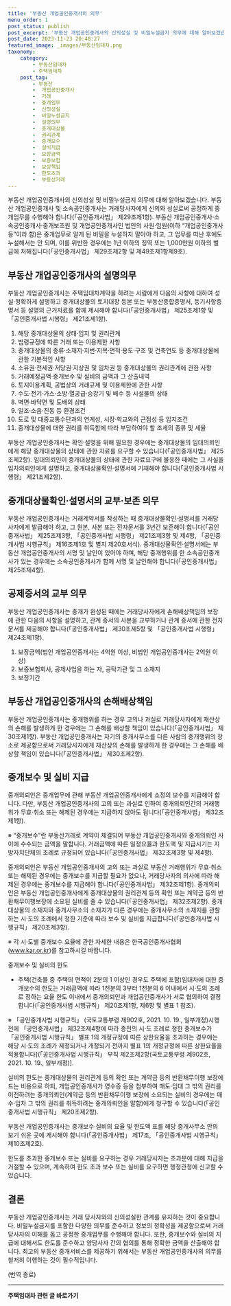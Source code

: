 ```yaml
---
title: '부동산 개업공인중개사의 의무'
menu_order: 1
post_status: publish
post_excerpt: '부동산 개업공인중개사의 신의성실 및 비밀누설금지 의무에 대해 알아보겠습니다. 부동산 개업공인중개사 및 소속공인중개사는 거래당사자에게 신의와 성실로써 공정하게 중개업무를 수행해야 합니다  공인중개사법  제29조제1항 . 부동산 개업공인중개사 소속공인중개사 중개보조원 및 개업공인중개사인 법인의 사원 임원 이하  개업공인중개사 등 이라 함 은 중개업무로 알게 된 비밀을 누설하지 말아야 하고, 그 업무를 떠난 후에도 누설해서는 안 되며, 이를 위반한 경우에는 1년 이하의 징역 또는 1,000만원 이하의 벌금에 처해집니다  공인중개사법  제29조제2항 및 제49조제1항제9호 .'
post_date: 2023-11-23 20:48:27
featured_image: _images/부동산임대차.png
taxonomy:
    category:
        - 부동산임대차
        - 주택임대차
    post_tag:
        - 부동산
        -  개업공인중개사
        -  거래
        -  중개업무
        -  신의성실
        -  비밀누설금지
        -  설명의무
        -  중개대상물
        -  권리관계
        -  중개보수
        -  실비지급
        -  보장금액
        -  보증보험
        -  보상책임
        -  한도초과
        -  부동산거래
---
```



부동산 개업공인중개사의 신의성실 및 비밀누설금지 의무에 대해 알아보겠습니다. 부동산 개업공인중개사 및 소속공인중개사는 거래당사자에게 신의와 성실로써 공정하게 중개업무를 수행해야 합니다(「공인중개사법」 제29조제1항). 부동산 개업공인중개사·소속공인중개사·중개보조원 및 개업공인중개사인 법인의 사원·임원(이하 “개업공인중개사 등”이라 함)은 중개업무로 알게 된 비밀을 누설하지 말아야 하고, 그 업무를 떠난 후에도 누설해서는 안 되며, 이를 위반한 경우에는 1년 이하의 징역 또는 1,000만원 이하의 벌금에 처해집니다(「공인중개사법」 제29조제2항 및 제49조제1항제9호).

## 부동산 개업공인중개사의 설명의무

부동산 개업공인중개사는 주택임대차계약을 하려는 사람에게 다음의 사항에 대하여 성실·정확하게 설명하고 중개대상물의 토지대장 등본 또는 부동산종합증명서, 등기사항증명서 등 설명의 근거자료를 함께 제시해야 합니다(「공인중개사법」 제25조제1항 및 「공인중개사법 시행령」 제21조제1항).

1. 해당 중개대상물의 상태·입지 및 권리관계
2. 법령규정에 따른 거래 또는 이용제한 사항
3. 중개대상물의 종류·소재지·지번·지목·면적·용도·구조 및 건축연도 등 중개대상물에 관한 기본적인 사항
4. 소유권·전세권·저당권·지상권 및 임차권 등 중개대상물의 권리관계에 관한 사항
5. 거래예정금액·중개보수 및 실비의 금액과 그 산출내역
6. 토지이용계획, 공법상의 거래규제 및 이용제한에 관한 사항
7. 수도·전기·가스·소방·열공급·승강기 및 배수 등 시설물의 상태
8. 벽면·바닥면 및 도배의 상태
9. 일조·소음·진동 등 환경조건
10. 도로 및 대중교통수단과의 연계성, 시장·학교와의 근접성 등 입지조건
11. 중개대상물에 대한 권리를 취득함에 따라 부담하여야 할 조세의 종류 및 세율

부동산 개업공인중개사는 확인·설명을 위해 필요한 경우에는 중개대상물의 임대의뢰인에게 해당 중개대상물의 상태에 관한 자료를 요구할 수 있습니다(「공인중개사법」 제25조제2항). 임대의뢰인이 중개대상물의 상태에 관한 자료요구에 불응한 때에는 그 사실을 임차의뢰인에게 설명하고, 중개대상물확인·설명서에 기재해야 합니다(「공인중개사법 시행령」 제21조제2항).

## 중개대상물확인·설명서의 교부·보존 의무

부동산 개업공인중개사는 거래계약서를 작성하는 때 중개대상물확인·설명서를 거래당사자에게 발급해야 하고, 그 원본, 사본 또는 전자문서를 3년간 보존해야 합니다(「공인중개사법」 제25조제3항, 「공인중개사법 시행령」 제21조제3항 및 제4항, 「공인중개사법 시행규칙」 제16조제1호 및 별지 제20호서식). 중개대상물확인·설명서에는 부동산 개업공인중개사의 서명 및 날인이 있어야 하며, 해당 중개행위를 한 소속공인중개사가 있는 경우에는 소속공인중개사가 함께 서명 및 날인해야 합니다(「공인중개사법」 제25조제4항).

## 공제증서의 교부 의무

부동산 개업공인중개사는 중개가 완성된 때에는 거래당사자에게 손해배상책임의 보장에 관한 다음의 사항을 설명하고, 관계 증서의 사본을 교부하거나 관계 증서에 관한 전자문서를 제공해야 합니다(「공인중개사법」 제30조제5항 및 「공인중개사법 시행령」 제24조제1항).

1. 보장금액(법인 개업공인중개사는 4억원 이상, 비법인 개업공인중개사는 2억원 이상)
2. 보증보험회사, 공제사업을 하는 자, 공탁기관 및 그 소재지
3. 보장기간

## 부동산 개업공인중개사의 손해배상책임

부동산 개업공인중개사는 중개행위를 하는 경우 고의나 과실로 거래당사자에게 재산상의 손해를 발생하게 한 경우에는 그 손해를 배상할 책임이 있습니다(「공인중개사법」 제30조제1항). 부동산 개업공인중개사는 자기의 중개사무소를 다른 사람의 중개행위의 장소로 제공함으로써 거래당사자에게 재산상의 손해를 발생하게 한 경우에는 그 손해를 배상할 책임이 있습니다(「공인중개사법」 제30조제2항).

## 중개보수 및 실비 지급

중개의뢰인은 중개업무에 관해 부동산 개업공인중개사에게 소정의 보수를 지급해야 합니다. 다만, 부동산 개업공인중개사의 고의 또는 과실로 인하여 중개의뢰인간의 거래행위가 무효·취소 또는 해제된 경우에는 지급하지 않아도 됩니다(「공인중개사법」 제32조제1항).

※ “중개보수”란 부동산거래로 계약이 체결되어 부동산 개업공인중개사와 중개의뢰인 사이에 수수되는 금액을 말합니다. 거래금액에 따른 일정요율과 한도액 및 지급시기는 지방자치단체의 조례로 규정되어 있습니다(「공인중개사법」 제32조제3항 및 제4항).

중개의뢰인은 부동산 개업공인중개사의 고의 또는 과실로 부동산 거래행위가 무효·취소 또는 해제된 경우에는 중개보수를 지급할 필요가 없으나, 거래당사자의 의사에 따라 해제된 경우에는 중개보수를 지급해야 합니다(「공인중개사법」 제32조제1항). 중개의뢰인은 부동산 개업공인중개사에게 중개대상물의 권리관계 등의 확인 또는 계약금 등의 반환채무이행보장에 소요된 실비를 줄 수 있습니다(「공인중개사법」 제32조제2항). 중개대상물의 소재지와 중개사무소의 소재지가 다른 경우에는 중개사무소의 소재지를 관할하는 시·도의 조례에서 정한 기준에 따라 보수 및 실비를 지급합니다(「공인중개사법 시행규칙」 제20조제3항).

※ 각 시·도별 중개보수 요율에 관한 자세한 내용은 한국공인중개사협회(www.kar.or.kr)를 참고하시길 바랍니다.

중개보수 및 실비의 한도
- 주택(건축물 중 주택의 면적이 2분의 1 이상인 경우도 주택에 포함)임대차에 대한 중개보수의 한도는 거래금액에 따라 1천분의 3부터 1천분의 6 이내에서 시·도의 조례로 정하는 요율 한도 이내에서 중개의뢰인과 개업공인중개사가 서로 협의하여 결정합니다(「공인중개사법 시행규칙」 제20조제1항, 제6항 및 별표 1 참조).

※ 「공인중개사법 시행규칙」 (국토교통부령 제902호, 2021. 10. 19., 일부개정)시행 전에 「공인중개사법」 제32조제4항에 따라 종전의 시·도 조례로 정한 중개보수가 「공인중개사법 시행규칙」 별표 1의 개정규정에 따른 상한요율을 초과하는 경우에는 해당 시·도의 조례가 제정되거나 개정되기 전까지 별표 1의 개정규정에 따른 상한요율을 적용합니다[(「공인중개사법 시행규칙」 부칙 제2조제2항(국토교통부령 제902호, 2021. 10. 19., 일부개정)].

실비의 한도는 중개대상물의 권리관계 등의 확인 또는 계약금 등의 반환채무이행 보장에 드는 비용으로 하되, 개업공인중개사가 영수증 등을 첨부하여 매도·임대 그 밖의 권리를 이전하려는 중개의뢰인(계약금 등의 반환채무이행 보장에 소요되는 실비의 경우에는 매수·임차 그 밖의 권리를 취득하려는 중개의뢰인을 말함)에게 청구할 수 있습니다(「공인중개사법 시행규칙」 제20조제2항).

부동산 개업공인중개사는 중개보수·실비의 요율 및 한도액 표를 해당 중개사무소 안의 보기 쉬운 곳에 게시해야 합니다(「공인중개사법」 제17조, 「공인중개사법 시행규칙」 제10조제2호).

한도를 초과한 중개보수 또는 실비를 요구하는 경우 거래당사자는 초과분에 대해 지급을 거절할 수 있으며, 계속하여 한도 초과 보수 또는 실비를 요구하면 행정관청에 신고할 수 있습니다.

## 결론

부동산 개업공인중개사는 거래 당사자와의 신의성실한 관계를 유지하는 것이 중요합니다. 비밀누설금지를 포함한 다양한 의무를 준수하고 정보의 정확성을 제공함으로써 거래 당사자의 이해를 돕고 공정한 중개업무를 수행해야 합니다. 또한, 중개보수와 실비의 지급에 대해서도 한도를 준수하고 양당사자 간의 협의를 통해 정확한 금액을 산출해야 합니다. 최고의 부동산 중개서비스를 제공하기 위해서는 부동산 개업공인중개사의 의무를 철저히 이행하는 것이 필수적입니다.

(번역 종료)
<!-- wp:separator -->
<hr class="wp-block-separator has-alpha-channel-opacity"/>
<!-- /wp:separator -->

<!-- wp:group {"backgroundColor":"base","layout":{"type":"constrained"}} -->
<div class="wp-block-group has-base-background-color has-background"><!-- wp:paragraph {"align":"center","fontSize":"medium"} -->
<p class="has-text-align-center has-large-font-size"><strong>주택임대차 관련 글 바로가기</strong></p>
<!-- /wp:paragraph -->


<!-- wp:latest-posts
{"categories":[{"id":27169,"count":19,"description":"","link":"https://uknowlaw.com/category/%ec%a3%bc%ed%83%9d%ec%9e%84%eb%8c%80%ec%b0%a8/","name":"주택임대차","slug":"주택임대차","taxonomy":"category","parent":0,"meta":[],"_links":{"self":[{"href":"https://uknowlaw.com/wp-json/wp/v2/categories/27169"}],"collection":[{"href":"https://uknowlaw.com/wp-json/wp/v2/categories"}],"about":[{"href":"https://uknowlaw.com/wp-json/wp/v2/taxonomies/category"}],"wp:post_type":[{"href":"https://uknowlaw.com/wp-json/wp/v2/posts?categories=27169"}],"curies":[{"name":"wp","href":"https://api.w.org/{rel}","templated":true}]}}],"postsToShow":100,"excerptLength":28,"postLayout":"grid","columns":2,"featuredImageAlign":"left","featuredImageSizeSlug":"large","fontSize":"small"} /--></div>
<!-- /wp:group -->